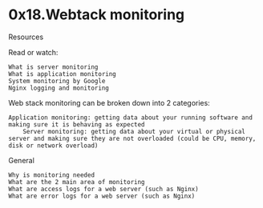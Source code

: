 # 0x18.Webtack monitoring

Resources

Read or watch:

    What is server monitoring
    What is application monitoring
    System monitoring by Google
    Nginx logging and monitoring


Web stack monitoring can be broken down into 2 categories:

    Application monitoring: getting data about your running software and making sure it is behaving as expected
        Server monitoring: getting data about your virtual or physical server and making sure they are not overloaded (could be CPU, memory, disk or network overload)


General

    Why is monitoring needed
    What are the 2 main area of monitoring
    What are access logs for a web server (such as Nginx)
    What are error logs for a web server (such as Nginx)

